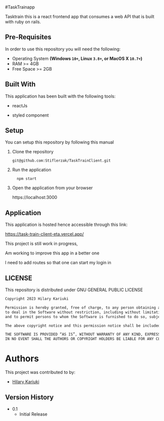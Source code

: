 #TaskTrainapp

Tasktrain this is a react frontend app that consumes a web API that is built with ruby on rails. 



## Pre-Requisites
In order to use this repository you will need the following:

- Operating System **(Windows `10+`, Linux `3.8+`, or MacOS X `10.7+`)**
- RAM >= 4GB
- Free Space >= 2GB

## Built With
This application has been built with the following tools:

- reactJs

- styled component

## Setup

You can setup this repository by following this manual

1. Clone the repository
    
       git@github.com:Stiflerzak/TaskTrainClient.git   

  
2. Run the application
   
         npm start
    
4. Open the application from your browser
    
   https://localhost:3000
   
   
## Application
This application is hosted hence accessible through this link:

https://task-train-client-eta.vercel.app/


 This project is still work in progress, 

 Am working to improve this app in a better one

I need to add routes so that one can start my login in


## LICENSE
This repository is distributed under  GNU GENERAL PUBLIC LICENSE

```markdown
Copyright 2023 Hilary Kariuki

Permission is hereby granted, free of charge, to any person obtaining a copy of this software and associated documentation files (the “Software”), 
to deal in the Software without restriction, including without limitation the rights to use, copy, modify, merge, publish, distribute, sublicense, and/or sell copies of the Software, 
and to permit persons to whom the Software is furnished to do so, subject to the following conditions:

The above copyright notice and this permission notice shall be included in all copies or substantial portions of the Software.

THE SOFTWARE IS PROVIDED “AS IS”, WITHOUT WARRANTY OF ANY KIND, EXPRESS OR IMPLIED, INCLUDING BUT NOT LIMITED TO THE WARRANTIES OF MERCHANTABILITY, FITNESS FOR A PARTICULAR PURPOSE AND NONINFRINGEMENT. 
IN NO EVENT SHALL THE AUTHORS OR COPYRIGHT HOLDERS BE LIABLE FOR ANY CLAIM, DAMAGES OR OTHER LIABILITY, WHETHER IN AN ACTION OF CONTRACT, TORT OR OTHERWISE, ARISING FROM, OUT OF OR IN CONNECTION WITH THE SOFTWARE OR THE USE OR OTHER DEALINGS IN THE SOFTWARE.
```
# Authors
This project was contributed to by:
- [Hilary Kariuki](https://github.com/Stiflerzak/)

## Version History

* 0.1
    * Initial Release